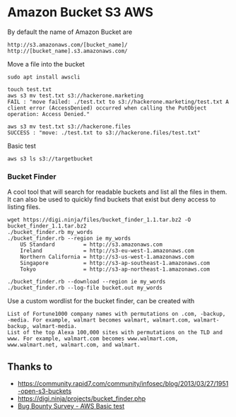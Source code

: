 # Amazon Bucket S3 AWS
By default the name of Amazon Bucket are
```
http://s3.amazonaws.com/[bucket_name]/
http://[bucket_name].s3.amazonaws.com/
```

Move a file into the bucket
```
sudo apt install awscli

touch test.txt
aws s3 mv test.txt s3://hackerone.marketing
FAIL : "move failed: ./test.txt to s3://hackerone.marketing/test.txt A client error (AccessDenied) occurred when calling the PutObject operation: Access Denied."

aws s3 mv test.txt s3://hackerone.files
SUCCESS : "move: ./test.txt to s3://hackerone.files/test.txt"
```

Basic test
```
aws s3 ls s3://targetbucket
```

### Bucket Finder
A cool tool that will search for readable buckets and list all the files in them. It can also be used to quickly find buckets that exist but deny access to listing files.
```
wget https://digi.ninja/files/bucket_finder_1.1.tar.bz2 -O bucket_finder_1.1.tar.bz2
./bucket_finder.rb my_words
./bucket_finder.rb --region ie my_words
	US Standard         = http://s3.amazonaws.com
	Ireland             = http://s3-eu-west-1.amazonaws.com
	Northern California = http://s3-us-west-1.amazonaws.com
	Singapore           = http://s3-ap-southeast-1.amazonaws.com
	Tokyo               = http://s3-ap-northeast-1.amazonaws.com

./bucket_finder.rb --download --region ie my_words
./bucket_finder.rb --log-file bucket.out my_words
```
Use a custom wordlist for the bucket finder, can be created with
```
List of Fortune1000 company names with permutations on .com, -backup, -media. For example, walmart becomes walmart, walmart.com, walmart-backup, walmart-media.
List of the top Alexa 100,000 sites with permutations on the TLD and www. For example, walmart.com becomes www.walmart.com, www.walmart.net, walmart.com, and walmart.
```


## Thanks to
* https://community.rapid7.com/community/infosec/blog/2013/03/27/1951-open-s3-buckets
* https://digi.ninja/projects/bucket_finder.php
* [Bug Bounty Survey - AWS Basic test](https://twitter.com/bugbsurveys/status/859389553211297792)
